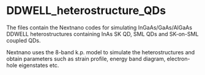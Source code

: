 # DDWELL_heterostructure_QDs

The files contain the Nextnano codes for simulating InGaAs/GaAs/AlGaAs DDWELL heterostructures containing InAs SK QD, SML QDs and SK-on-SML coupled QDs.

Nextnano uses the 8-band k.p. model to simulate the heterostructures and obtain parameters such as strain profile, energy band diagram, electron-hole eigenstates etc.
